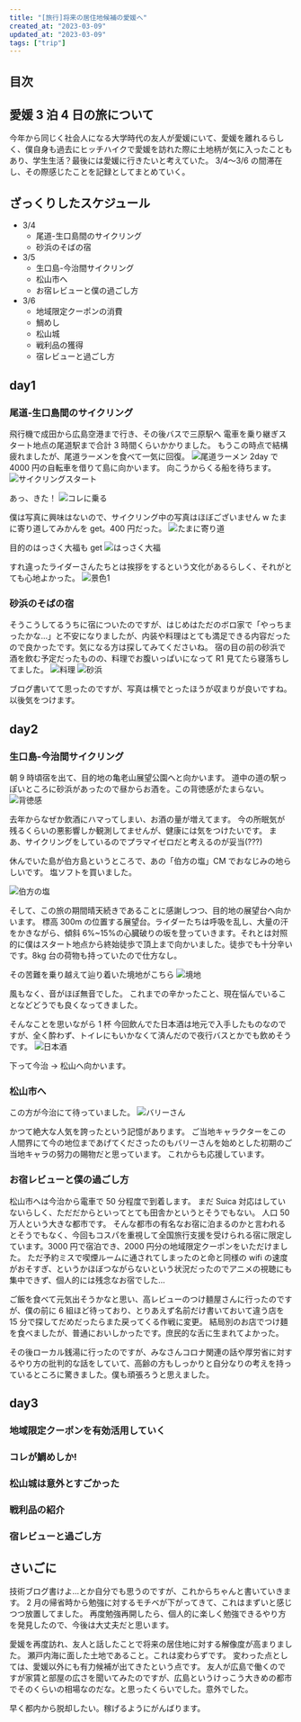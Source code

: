```yaml
---
title: "[旅行]将来の居住地候補の愛媛へ"
created_at: "2023-03-09"
updated_at: "2023-03-09"
tags: ["trip"]
---
```


## 目次

## 愛媛 3 泊 4 日の旅について

今年から同じく社会人になる大学時代の友人が愛媛にいて、愛媛を離れるらしく、僕自身も過去にヒッチハイクで愛媛を訪れた際に土地柄が気に入ったこともあり、学生生活？最後には愛媛に行きたいと考えていた。
3/4〜3/6 の間滞在し、その際感じたことを記録としてまとめていく。

## ざっくりしたスケジュール

- 3/4
  - 尾道-生口島間のサイクリング
  - 砂浜のそばの宿
- 3/5
  - 生口島-今治間サイクリング
  - 松山市へ
  - お宿レビューと僕の過ごし方
- 3/6
  - 地域限定クーポンの消費
  - 鯛めし
  - 松山城
  - 戦利品の獲得
  - 宿レビューと過ごし方

## day1

### 尾道-生口島間のサイクリング

飛行機で成田から広島空港まで行き、その後バスで三原駅へ
電車を乗り継ぎスタート地点の尾道駅まで合計 3 時間くらいかかりました。
もうこの時点で結構疲れましたが、尾道ラーメンを食べて一気に回復。
![尾道ラーメン](/assets/posts/ehime/IMG_2770.JPG)
2day で 4000 円の自転車を借りて島に向かいます。
向こうからくる船を待ちます。
![サイクリングスタート](/assets/posts/ehime/IMG_2774.JPG)

あっ、きた！
![コレに乗る](/assets/posts/ehime/IMG_2775.JPG)

僕は写真に興味はないので、サイクリング中の写真はほぼございません w
たまに寄り道してみかんを get。400 円だった。
![たまに寄り道](/assets/posts/ehime/IMG_2776.JPG)

目的のはっさく大福も get
![はっさく大福](/assets/posts/ehime/IMG_2779.JPG)

すれ違ったライダーさんたちとは挨拶をするという文化があるらしく、それがとても心地よかった。
![景色1](/assets/posts/ehime/IMG_2781.JPG)

### 砂浜のそばの宿

そうこうしてるうちに宿についたのですが、はじめはただのボロ家で「やっちまったかな...」と不安になりましたが、内装や料理はとても満足できる内容だったので良かったです。気になる方は探してみてくださいね。
宿の目の前の砂浜で酒を飲む予定だったものの、料理でお腹いっぱいになって R1 見てたら寝落ちしてました。
![料理](/assets/posts/ehime/IMG_2784.JPG)
![砂浜](/assets/posts/ehime/IMG_2783.JPG)

ブログ書いてて思ったのですが、写真は横でとったほうが収まりが良いですね。以後気をつけます。

## day2

### 生口島-今治間サイクリング

朝 9 時頃宿を出て、目的地の亀老山展望公園へと向かいます。
道中の道の駅っぽいところに砂浜があったので昼からお酒を。この背徳感がたまらない。
![背徳感](/assets/posts/ehime/IMG_2788.JPG)

去年からなぜか飲酒にハマってしまい、お酒の量が増えてます。
今の所眠気が残るくらいの悪影響しか観測してませんが、健康には気をつけたいです。
まあ、サイクリングをしているのでプラマイゼロだと考えるのが妥当(???)

休んでいた島が伯方島というところで、あの「伯方の塩」CM でおなじみの地らしいです。
塩ソフトを買いました。

![伯方の塩](/assets/posts/ehime/IMG_2790.JPG)

そして、この旅の期間晴天続きであることに感謝しつつ、目的地の展望台へ向かいます。
標高 300m の位置する展望台。ライダーたちは呼吸を乱し、大量の汗をかきながら、傾斜 6%~15%の心臓破りの坂を登っていきます。それとは対照的に僕はスタート地点から終始徒歩で頂上まで向かいました。徒歩でも十分辛いです。8kg 台の荷物も持っていたので仕方なし。

その苦難を乗り越えて辿り着いた境地がこちら
![境地](/assets/posts/ehime/IMG_2797.JPG)

風もなく、音がほぼ無音でした。
これまでの辛かったこと、現在悩んでいることなどどうでも良くなってきました。

そんなことを思いながら 1 杯
今回飲んでた日本酒は地元で入手したものなのですが、全く酔わず、トイレにもいかなくて済んだので夜行バスとかでも飲めそうです。
![日本酒](/assets/posts/ehime/IMG_2793.JPG)

下って今治 → 松山へ向かいます。

### 松山市へ

この方が今治にて待っていました。
![バリーさん](/assets/posts/ehime/IMG_2800.JPG)

かつて絶大な人気を誇ったという記憶があります。
ご当地キャラクターをこの人間界にて今の地位まであげてくださったのもバリーさんを始めとした初期のご当地キャラの努力の賜物だと思っています。
これからも応援しています。

### お宿レビューと僕の過ごし方

松山市へは今治から電車で 50 分程度で到着します。
まだ Suica 対応はしていないらしく、ただだからといってとても田舎かというとそうでもない。
人口 50 万人という大きな都市です。
そんな都市の有名なお宿に泊まるのかと言われるとそうでもなく、今回もコスパを重視して全国旅行支援を受けられる宿に限定しています。3000 円で宿泊でき、2000 円分の地域限定クーポンをいただけました。
ただ予約ミスで喫煙ルームに通されてしまったのと命と同様の wifi の速度がおそすぎ、というかほぼつながらないという状況だったのでアニメの視聴にも集中できず、個人的には残念なお宿でした...

ご飯を食べて元気出そうかなと思い、高レビューのつけ麺屋さんに行ったのですが、僕の前に 6 組ほど待っており、とりあえず名前だけ書いておいて違う店を 15 分で探してだめだったらまた戻ってくる作戦に変更。
結局別のお店でつけ麺を食べましたが、普通においしかったです。庶民的な舌に生まれてよかった。

その後ローカル銭湯に行ったのですが、みなさんコロナ関連の話や厚労省に対するやり方の批判的な話をしていて、高齢の方もしっかりと自分なりの考えを持っているところに驚きました。僕も頑張ろうと思えました。

## day3

### 地域限定クーポンを有効活用していく

### コレが鯛めしか!

### 松山城は意外とすごかった

### 戦利品の紹介

### 宿レビューと過ごし方

## さいごに

技術ブログ書けよ...とか自分でも思うのですが、これからちゃんと書いていきます。
2 月の帰省時から勉強に対するモチベが下がってきて、これはまずいと感じつつ放置してました。
再度勉強再開したら、個人的に楽しく勉強できるやり方を発見したので、今後は大丈夫だと思います。

愛媛を再度訪れ、友人と話したことで将来の居住地に対する解像度が高まりました。
瀬戸内海に面した土地であること。これは変わらずです。
変わった点としては、愛媛以外にも有力候補が出てきたという点です。
友人が広島で働くのですが家賃と部屋の広さを聞いてみたのですが、広島というけっこう大きめの都市でそのくらいの相場なのだな。と思ったくらいでした。意外でした。

早く都内から脱却したい。稼げるようにがんばります。
